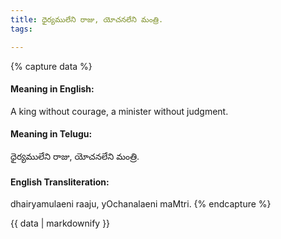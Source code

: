 ```yaml
---
title: ధైర్యములేని రాజు, యోచనలేని మంత్రి.
tags:

---
```


{% capture data %}
#### Meaning in English:
A king without courage, a minister without judgment.

#### Meaning in Telugu:
ధైర్యములేని రాజు, యోచనలేని మంత్రి.

#### English Transliteration:
dhairyamulaeni raaju, yOchanalaeni maMtri.
{% endcapture %}

<div class="notice">{{ data | markdownify }}</div>

